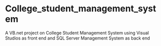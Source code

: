 # College_student_management_system
A VB.net project on College Student Management System using Visual Studios as front end and SQL Server Management System as back end
